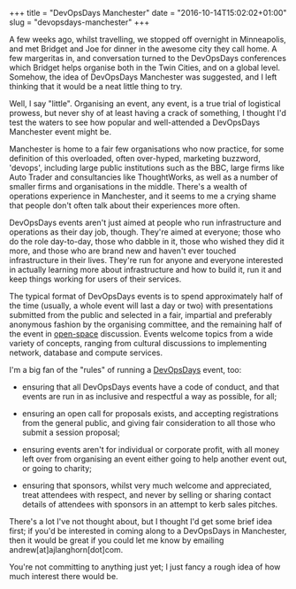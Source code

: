 +++
title = "DevOpsDays Manchester"
date = "2016-10-14T15:02:02+01:00"
slug = "devopsdays-manchester"
+++

A few weeks ago, whilst travelling, we stopped off overnight in Minneapolis,
and met Bridget and Joe for dinner in the awesome city they call home. A few
margeritas in, and conversation turned to the DevOpsDays conferences which
Bridget helps organise both in the Twin Cities, and on a global level.
Somehow, the idea of DevOpsDays Manchester was suggested, and I left
thinking that it would be a neat little thing to try.

Well, I say "little". Organising an event, any event, is a true trial of
logistical prowess, but never shy of at least having a crack of something, I
thought I'd test the waters to see how popular and well-attended a
DevOpsDays Manchester event might be.

Manchester is home to a fair few organisations who now practice, for some
definition of this overloaded, often over-hyped, marketing buzzword,
'devops', including large public institutions such as the BBC, large firms
like Auto Trader and consultancies like ThoughtWorks, as well as a number of
smaller firms and organisations in the middle. There's a wealth of
operations experience in Manchester, and it seems to me a crying shame that
people don't often talk about their experiences more often.

DevOpsDays events aren't just aimed at people who run infrastructure and
operations as their day job, though. They're aimed at everyone; those who do
the role day-to-day, those who dabble in it, those who wished they did it
more, and those who are brand new and haven't ever touched infrastructure in
their lives. They're run for anyone and everyone interested in actually
learning more about infrastructure and how to build it, run it and keep
things working for users of their services.

The typical format of DevOpsDays events is to spend approximately half of
the time (usually, a whole event will last a day or two) with presentations
submitted from the public and selected in a fair, impartial and preferably
anonymous fashion by the organising committee, and the remaining half of the
event in [open-space](https://www.devopsdays.org/open-space-format/)
discussion. Events welcome topics from a wide variety of concepts, ranging
from cultural discussions to implementing network, database and compute
services.

I'm a big fan of the "rules" of running a
[DevOpsDays](https://www.devopsdays.org/organizing/) event, too:

  * ensuring that all DevOpsDays events have a code of conduct, and that events
    are run in as inclusive and respectful a way as possible, for all;

  * ensuring an open call for proposals exists, and accepting registrations from
    the general public, and giving fair consideration to all those who submit a
    session proposal;

  * ensuring events aren't for individual or corporate profit, with all money
    left over from organising an event either going to help another event out,
    or going to charity;

  * ensuring that sponsors, whilst very much welcome and appreciated, treat
    attendees with respect, and never by selling or sharing contact details of
    attendees with sponsors in an attempt to kerb sales pitches.

There's a lot I've not thought about, but I thought I'd get some brief idea
first; if you'd be interested in coming along to a DevOpsDays in Manchester,
then it would be great if you could let me know by emailing
andrew[at]ajlanghorn[dot]com.

You're not committing to anything just yet; I just fancy a rough idea of how much
interest there would be.
